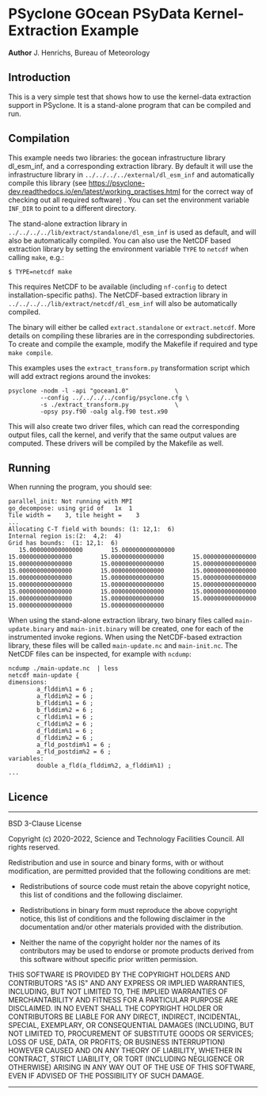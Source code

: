 # PSyclone GOcean PSyData Kernel-Extraction Example

**Author** J. Henrichs, Bureau of Meteorology

## Introduction

This is a very simple test that shows how to use the kernel-data extraction
support in PSyclone. It is a stand-alone program that can be compiled
and run.

## Compilation
This example needs two libraries: the gocean infrastructure library
dl_esm_inf, and a corresponding extraction library. By default
it will use the infrastructure library in ``../../../../external/dl_esm_inf``
and automatically compile this library
(see https://psyclone-dev.readthedocs.io/en/latest/working_practises.html
for the correct way of checking out all required software) . You can set
the environment variable ``INF_DIR`` to point to a different directory.

The stand-alone extraction library in
``../../../../lib/extract/standalone/dl_esm_inf`` is used as default, and
will also be automatically compiled. You can also use the NetCDF based
extraction library by setting the environment variable `TYPE` to `netcdf`
when calling `make`, e.g.:

    $ TYPE=netcdf make

This requires NetCDF to be available (including ``nf-config`` to detect
installation-specific paths). The NetCDF-based extraction library in
``../../../../lib/extract/netcdf/dl_esm_inf``
will also be automatically compiled.

The binary will either be called ``extract.standalone`` or ``extract.netcdf``.
More details on compiling these libraries are in the corresponding
subdirectories. To create and compile the example, modify the Makefile
if required and type ``make compile``.

This examples uses the ``extract_transform.py`` transformation script
which will add extract regions around the invokes:
```
psyclone -nodm -l -api "gocean1.0"             \
         --config ../../../../config/psyclone.cfg \
         -s ./extract_transform.py             \
         -opsy psy.f90 -oalg alg.f90 test.x90
```

This will also create two driver files, which can read the corresponding
output files, call the kernel, and verify that the same output values are
computed. These drivers will be compiled by the Makefile as well.

## Running
When running the program, you should see:
```
parallel_init: Not running with MPI
go_decompose: using grid of   1x  1
Tile width =    3, tile height =    3
...
Allocating C-T field with bounds: (1: 12,1:  6)
Internal region is:(2:  4,2:  4)
Grid has bounds:  (1: 12,1:  6)
   15.000000000000000        15.000000000000000        15.000000000000000        15.000000000000000        15.000000000000000        15.000000000000000        15.000000000000000        15.000000000000000        15.000000000000000        15.000000000000000        15.000000000000000        15.000000000000000        15.000000000000000        15.000000000000000        15.000000000000000        15.000000000000000        15.000000000000000        15.000000000000000        15.000000000000000        15.000000000000000        15.000000000000000        15.000000000000000        15.000000000000000        15.000000000000000        15.000000000000000     
```

When using the stand-alone extraction library, two binary files called
``main-update.binary`` and ``main-init.binary`` will be created, one for
each of the instrumented invoke regions. When using the NetCDF-based
extraction library, these files will be called ``main-update.nc`` and
``main-init.nc``. The NetCDF files can be inspected, for example with
``ncdump``:

    ncdump ./main-update.nc  | less
    netcdf main-update {
    dimensions:
            a_flddim%1 = 6 ;
            a_flddim%2 = 6 ;
            b_flddim%1 = 6 ;
            b_flddim%2 = 6 ;
            c_flddim%1 = 6 ;
            c_flddim%2 = 6 ;
            d_flddim%1 = 6 ;
            d_flddim%2 = 6 ;
            a_fld_postdim%1 = 6 ;
            a_fld_postdim%2 = 6 ;
    variables:
            double a_fld(a_flddim%2, a_flddim%1) ;
    ...


## Licence

-----------------------------------------------------------------------------

BSD 3-Clause License

Copyright (c) 2020-2022, Science and Technology Facilities Council.
All rights reserved.

Redistribution and use in source and binary forms, with or without
modification, are permitted provided that the following conditions are met:

* Redistributions of source code must retain the above copyright notice, this
  list of conditions and the following disclaimer.

* Redistributions in binary form must reproduce the above copyright notice,
  this list of conditions and the following disclaimer in the documentation
  and/or other materials provided with the distribution.

* Neither the name of the copyright holder nor the names of its
  contributors may be used to endorse or promote products derived from
  this software without specific prior written permission.

THIS SOFTWARE IS PROVIDED BY THE COPYRIGHT HOLDERS AND CONTRIBUTORS
"AS IS" AND ANY EXPRESS OR IMPLIED WARRANTIES, INCLUDING, BUT NOT
LIMITED TO, THE IMPLIED WARRANTIES OF MERCHANTABILITY AND FITNESS
FOR A PARTICULAR PURPOSE ARE DISCLAIMED. IN NO EVENT SHALL THE
COPYRIGHT HOLDER OR CONTRIBUTORS BE LIABLE FOR ANY DIRECT, INDIRECT,
INCIDENTAL, SPECIAL, EXEMPLARY, OR CONSEQUENTIAL DAMAGES (INCLUDING,
BUT NOT LIMITED TO, PROCUREMENT OF SUBSTITUTE GOODS OR SERVICES;
LOSS OF USE, DATA, OR PROFITS; OR BUSINESS INTERRUPTION) HOWEVER
CAUSED AND ON ANY THEORY OF LIABILITY, WHETHER IN CONTRACT, STRICT
LIABILITY, OR TORT (INCLUDING NEGLIGENCE OR OTHERWISE) ARISING IN
ANY WAY OUT OF THE USE OF THIS SOFTWARE, EVEN IF ADVISED OF THE
POSSIBILITY OF SUCH DAMAGE.

------------------------------------------------------------------------------
